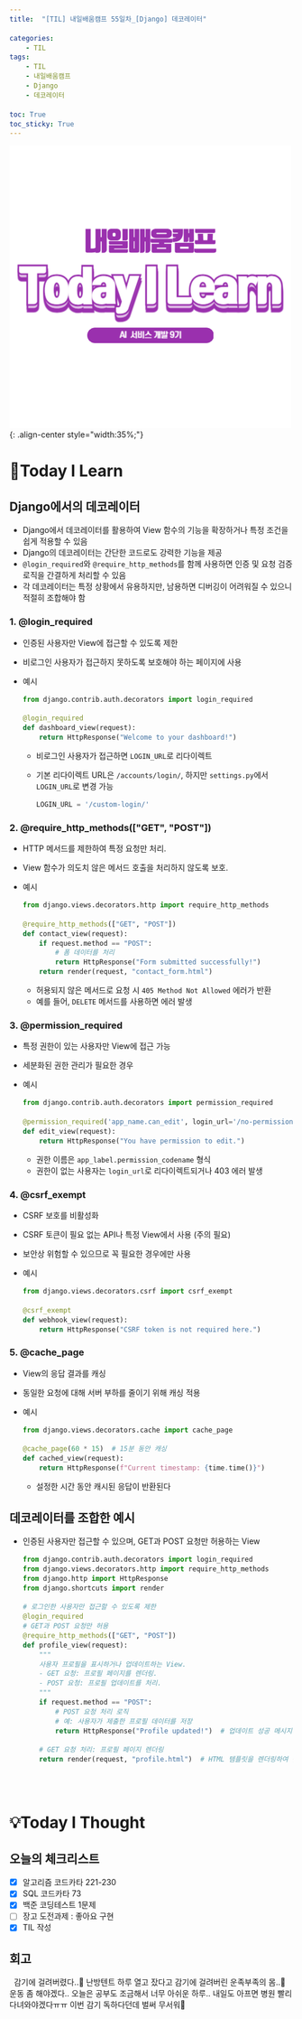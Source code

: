```yaml
---
title:  "[TIL] 내일배움캠프 55일차_[Django] 데코레이터" 

categories: 
    - TIL
tags: 
    - TIL
    - 내일배움캠프
    - Django
    - 데코레이터

toc: True
toc_sticky: True
---
```


![TIL](/assets/images/TIL2.png){: .align-center style="width:35%;"}

# 👀Today I Learn
## Django에서의 데코레이터
- Django에서 데코레이터를 활용하여 View 함수의 기능을 확장하거나 특정 조건을 쉽게 적용할 수 있음
- Django의 데코레이터는 간단한 코드로도 강력한 기능을 제공
- `@login_required`와 `@require_http_methods`를 함께 사용하면 인증 및 요청 검증 로직을 간결하게 처리할 수 있음
- 각 데코레이터는 특정 상황에서 유용하지만, 남용하면 디버깅이 어려워질 수 있으니 적절히 조합해야 함

### 1. @login_required
- 인증된 사용자만 View에 접근할 수 있도록 제한
- 비로그인 사용자가 접근하지 못하도록 보호해야 하는 페이지에 사용
- 예시

    ```python
    from django.contrib.auth.decorators import login_required

    @login_required
    def dashboard_view(request):
        return HttpResponse("Welcome to your dashboard!")
    ```
  - 비로그인 사용자가 접근하면 `LOGIN_URL`로 리다이렉트
  - 기본 리다이렉트 URL은 `/accounts/login/`, 하지만 `settings.py`에서 `LOGIN_URL`로 변경 가능

    ```python
    LOGIN_URL = '/custom-login/'
    ```


### 2. @require_http_methods(["GET", "POST"])
- HTTP 메서드를 제한하여 특정 요청만 처리.
- View 함수가 의도치 않은 메서드 호출을 처리하지 않도록 보호.
- 예시
    
    ```python
    from django.views.decorators.http import require_http_methods

    @require_http_methods(["GET", "POST"])
    def contact_view(request):
        if request.method == "POST":
            # 폼 데이터를 처리
            return HttpResponse("Form submitted successfully!")
        return render(request, "contact_form.html")
    ```
  - 허용되지 않은 메서드로 요청 시 `405 Method Not Allowed` 에러가 반환
  - 예를 들어, `DELETE` 메서드를 사용하면 에러 발생

### 3. @permission_required
- 특정 권한이 있는 사용자만 View에 접근 가능
- 세분화된 권한 관리가 필요한 경우
- 예시

    ```python
    from django.contrib.auth.decorators import permission_required

    @permission_required('app_name.can_edit', login_url='/no-permission/')
    def edit_view(request):
        return HttpResponse("You have permission to edit.")
    ```
  - 권한 이름은 `app_label.permission_codename` 형식
  - 권한이 없는 사용자는 `login_url`로 리다이렉트되거나 403 에러 발생


### 4. @csrf_exempt
- CSRF 보호를 비활성화
- CSRF 토큰이 필요 없는 API나 특정 View에서 사용 (주의 필요)
- 보안상 위험할 수 있으므로 꼭 필요한 경우에만 사용
- 예시

    ```python
    from django.views.decorators.csrf import csrf_exempt

    @csrf_exempt
    def webhook_view(request):
        return HttpResponse("CSRF token is not required here.")
    ```

### 5. @cache_page
- View의 응답 결과를 캐싱
- 동일한 요청에 대해 서버 부하를 줄이기 위해 캐싱 적용
- 예시

    ```python
    from django.views.decorators.cache import cache_page

    @cache_page(60 * 15)  # 15분 동안 캐싱
    def cached_view(request):
        return HttpResponse(f"Current timestamp: {time.time()}")
    ```
  - 설정한 시간 동안 캐시된 응답이 반환된다

## 데코레이터를 조합한 예시
- 인증된 사용자만 접근할 수 있으며, GET과 POST 요청만 허용하는 View
    ```python
    from django.contrib.auth.decorators import login_required
    from django.views.decorators.http import require_http_methods
    from django.http import HttpResponse
    from django.shortcuts import render

    # 로그인한 사용자만 접근할 수 있도록 제한
    @login_required
    # GET과 POST 요청만 허용
    @require_http_methods(["GET", "POST"])
    def profile_view(request):
        """
        사용자 프로필을 표시하거나 업데이트하는 View.
        - GET 요청: 프로필 페이지를 렌더링.
        - POST 요청: 프로필 업데이트를 처리.
        """
        if request.method == "POST":
            # POST 요청 처리 로직
            # 예: 사용자가 제출한 프로필 데이터를 저장
            return HttpResponse("Profile updated!")  # 업데이트 성공 메시지 반환
        
        # GET 요청 처리: 프로필 페이지 렌더링
        return render(request, "profile.html")  # HTML 템플릿을 렌더링하여 반환
    ```

<br>
<br>

# 💡Today I Thought

## 오늘의 체크리스트
- [x]  알고리즘 코드카타 221-230
- [x]  SQL 코드카타 73
- [x]  백준 코딩테스트 1문제
- [ ]  장고 도전과제 : 좋아요 구현
- [x]  TIL 작성

## 회고
&nbsp; 감기에 걸려버렸다..🤒 난방텐트 하루 열고 잤다고 감기에 걸려버린 운족부족의 몸..🥲 운동 좀 해야겠다.. 오늘은 공부도 조금해서 너무 아쉬운 하루.. 내일도 아프면 병원 빨리 다녀와야겠다ㅠㅠ 이번 감기 독하다던데 벌써 무서워🥹